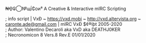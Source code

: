₦Ҿ₢⃝№щΐ₵ᴑᴎ⁸
A Creative &amp; Interactive mIRC Scripting



; info script | VxÐ ~ https://vxd.mobi ~ http://vxd.altervista.org ~ caronte.ade@gmail.com |  mIRC VxÐ $¢®iþt 2005-2020               
; Author: Valentino Decaroli aka VxD aka DEATHJ0KER                                                                                   
; Necronomicon 8 Vers.8 Rev.E 01/01/2020                                                                                             


